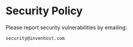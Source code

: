 # Security Policy

Please report security vulnerabilities by emailing:

```
security@invenhost.com
```

